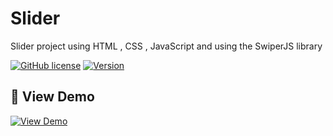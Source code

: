 # Slider
Slider project using HTML , CSS , JavaScript and using the SwiperJS library


[![GitHub license](https://img.shields.io/badge/License-MIT-blue.svg)](https://opensource.org/licenses/MIT)
[![Version](https://img.shields.io/badge/Version-1.0.0-brightgreen)]()

## 🚀 View Demo

[![View Demo](https://img.shields.io/badge/View-Demo-Yellow?style=for-the-badge&logo=github)](https://s-movakel.github.io/Slider/)
